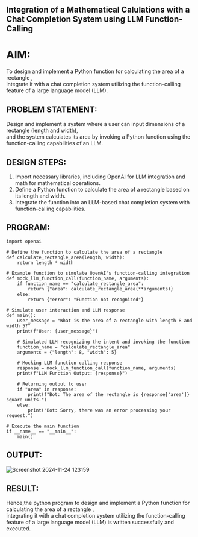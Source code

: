 ## Integration of a Mathematical Calulations with a Chat Completion System using LLM Function-Calling

# AIM:
To design and implement a Python function for calculating the area of a rectangle ,  
integrate it with a chat completion system utilizing the function-calling feature of a large language model (LLM).

## PROBLEM STATEMENT:
Design and implement a system where a user can input dimensions of a rectangle (length and width),  
and the system calculates its area by invoking a Python function using the function-calling capabilities of an LLM.


## DESIGN STEPS:

1. Import necessary libraries, including OpenAI for LLM integration and math for mathematical operations.
2. Define a Python function to calculate the area of a rectangle  based on its length and width.
3. Integrate the function into an LLM-based chat completion system with function-calling capabilities.



## PROGRAM:

```
import openai

# Define the function to calculate the area of a rectangle
def calculate_rectangle_area(length, width):
    return length * width

# Example function to simulate OpenAI's function-calling integration
def mock_llm_function_call(function_name, arguments):
    if function_name == "calculate_rectangle_area":
        return {"area": calculate_rectangle_area(**arguments)}
    else:
        return {"error": "Function not recognized"}

# Simulate user interaction and LLM response
def main():
    user_message = "What is the area of a rectangle with length 8 and width 5?"
    print(f"User: {user_message}")
    
    # Simulated LLM recognizing the intent and invoking the function
    function_name = "calculate_rectangle_area"
    arguments = {"length": 8, "width": 5}
    
    # Mocking LLM function calling response
    response = mock_llm_function_call(function_name, arguments)
    print(f"LLM Function Output: {response}")

    # Returning output to user
    if "area" in response:
        print(f"Bot: The area of the rectangle is {response['area']} square units.")
    else:
        print("Bot: Sorry, there was an error processing your request.")

# Execute the main function
if __name__ == "__main__":
    main()

```
## OUTPUT:
![Screenshot 2024-11-24 123159](https://github.com/user-attachments/assets/4d326487-a146-4c48-a220-53db069e4ed4)


## RESULT:
Hence,the python program to design and implement a Python function for calculating the area of a rectangle ,  
integrating it with a chat completion system utilizing the function-calling feature of a large language model (LLM) is written successfully and executed.
